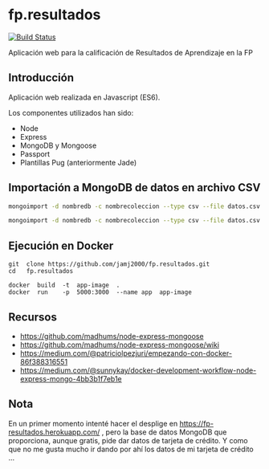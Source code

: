 # fp.resultados

[![Build Status](https://travis-ci.org/jamj2000/fp.resultados.svg?branch=master)](https://travis-ci.org/jamj2000/fp.resultados) 

Aplicación web para la calificación de Resultados de Aprendizaje en la FP

## Introducción

Aplicación web realizada en Javascript (ES6). 

Los componentes utilizados han sido:

- Node
- Express
- MongoDB y Mongoose
- Passport
- Plantillas Pug (anteriormente Jade)


## Importación a MongoDB de datos en archivo CSV

```bash
mongoimport -d nombredb -c nombrecoleccion --type csv --file datos.csv --headerline

mongoimport -d nombredb -c nombrecoleccion --type csv --file datos.csv --fields campo1,campo2,...
```

## Ejecución en Docker

```
git  clone https://github.com/jamj2000/fp.resultados.git
cd   fp.resultados

docker  build  -t  app-image  .
docker  run    -p  5000:3000  --name app  app-image
```

## Recursos

- https://github.com/madhums/node-express-mongoose
- https://github.com/madhums/node-express-mongoose/wiki
- https://medium.com/@patriciolpezjuri/empezando-con-docker-86f388316551
- https://medium.com/@sunnykay/docker-development-workflow-node-express-mongo-4bb3b1f7eb1e


## Nota

En un primer momento intenté hacer el desplige en https://fp-resultados.herokuapp.com/ , pero la base de datos MongoDB que proporciona, aunque gratis, pide dar datos de tarjeta de crédito. Y como que no me gusta mucho ir dando por ahí los datos de mi tarjeta de crédito ...
